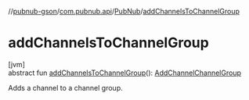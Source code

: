 //[pubnub-gson](../../../index.md)/[com.pubnub.api](../index.md)/[PubNub](index.md)/[addChannelsToChannelGroup](add-channels-to-channel-group.md)

# addChannelsToChannelGroup

[jvm]\
abstract fun [addChannelsToChannelGroup](add-channels-to-channel-group.md)(): [AddChannelChannelGroup](../../com.pubnub.api.endpoints.channel_groups/-add-channel-channel-group/index.md)

Adds a channel to a channel group.
